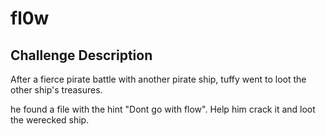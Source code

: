 # fl0w

## Challenge Description

After a fierce pirate battle with another pirate ship, tuffy went to loot the other ship's treasures.

he found a file with the hint \"Dont go with flow\". Help him crack it and loot the werecked ship.

